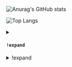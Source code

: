 ![Anurag's GitHub stats](https://github-readme-stats.vercel.app/api?username=darko5r&theme=transparent&show_icons=true&hide_border=true&text_bold=true)

![Top Langs](https://github-readme-stats.vercel.app/api/top-langs/?username=darko5r&layout=compact&theme=transparent&hide_border=true&text_bold=true)

<details>
<summary>

#### `!expand`

</summary>

Hi.

</details>

<details>
    <summary>!expand</summary>
  <div class="content">

    In a building process...

  </div>
</details>

